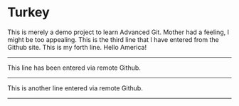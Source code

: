 # Turkey
This is merely a demo project to learn Advanced Git.
Mother had a feeling, I might be too appealing.
This is the third line that I have entered from the Github site.
This is my forth line.   Hello America!
************************************************
This line has been entered via remote Github.
************************************************
This is another line entered via remote Github.
************************************************
